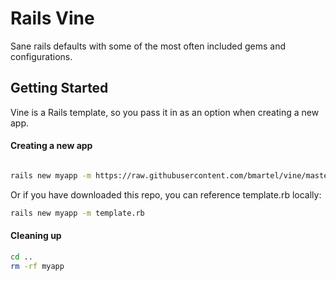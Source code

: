 # Rails Vine

Sane rails defaults with some of the most often included gems and configurations.

## Getting Started

Vine is a Rails template, so you pass it in as an option when creating a new app.

#### Creating a new app

```bash

rails new myapp -m https://raw.githubusercontent.com/bmartel/vine/master/template.rb
```

Or if you have downloaded this repo, you can reference template.rb locally:

```bash
rails new myapp -m template.rb
```

#### Cleaning up

```bash
cd ..
rm -rf myapp
```
